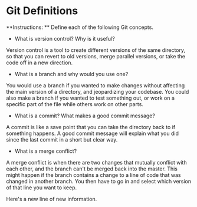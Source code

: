# Git Definitions

**Instructions: ** Define each of the following Git concepts.

* What is version control?  Why is it useful?

Version control is a tool to create different versions of the same directory, so that you can revert to old versions, merge parallel versions, or take the code off in a new direction. 

* What is a branch and why would you use one?

You would use a branch if you wanted to make changes without affecting the main version of a directory, and jeopardizing your codebase. You could also make a branch if you wanted to test something out, or work on a specific part of the file while others work on other parts.

* What is a commit? What makes a good commit message?

A commit is like a save point that you can take the directory back to if something happens. A good commit message will explain what you did since the last commit in a short but clear way.

* What is a merge conflict?

A merge conflict is when there are two changes that mutually conflict with each other, and the branch can't be merged back into the master. This might happen if the branch contains a change to a line of code that was changed in another branch. You then have to go in and select which version of that line you want to keep.

Here's a new line of new information.